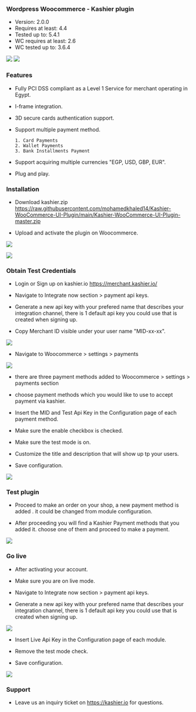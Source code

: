 ### Wordpress Woocommerce  - Kashier plugin

 * Version: 2.0.0
 * Requires at least: 4.4
 * Tested up to: 5.4.1
 * WC requires at least: 2.6
 * WC tested up to: 3.6.4

![](https://raw.githubusercontent.com/mohamedkhaled14/Kashier-WooCommerce-UI-Plugin/main/images/kashier-logo.png)
![](https://raw.githubusercontent.com/mohamedkhaled14/Kashier-WooCommerce-UI-Plugin/main/images/woocommercew-logo.png)

### Features

- Fully PCI DSS compliant as a Level 1 Service for merchant operating in Egypt.

- I-frame integration.

- 3D secure cards authentication support.

- Support multiple payment method.

      1. Card Payments
      2. Wallet Payments 
      3. Bank Installments Payment    

- Support acquiring multiple currencies "EGP, USD, GBP, EUR".

- Plug and play.


### Installation

- Download kashier.zip https://raw.githubusercontent.com/mohamedkhaled14/Kashier-WooCommerce-UI-Plugin/main/Kashier-WooCommerce-UI-Plugin-master.zip

- Upload and activate the plugin on Woocommerce.

![](https://raw.githubusercontent.com/mohamedkhaled14/Kashier-WooCommerce-UI-Plugin/main/images/kashier_upload.png)

![](https://raw.githubusercontent.com/mohamedkhaled14/Kashier-WooCommerce-UI-Plugin/main/images/kashier_activate.png)

### Obtain Test Credentials

- Login or Sign up on kashier.io https://merchant.kashier.io/

- Navigate to Integrate now section > payment api keys.

- Generate a new api key with your prefered name that describes your integration channel, there is 1 default api key you could use that is created when signing up.

- Copy Merchant ID visible under your user name "MID-xx-xx".

![](https://raw.githubusercontent.com/mohamedkhaled14/Kashier-WooCommerce-UI-Plugin/main/images/apikeytest.png)

- Navigate to Woocommerce > settings > payments

![](https://raw.githubusercontent.com/mohamedkhaled14/Kashier-WooCommerce-UI-Plugin/main/images/woocommerce_payment_methods.png)

- there are three payment methods added to Woocommerce > settings > payments section

- choose payment methods which you would like to use to accept payment via kashier.

- Insert the MID and Test Api Key in the Configuration page of each payment method.

- Make sure the enable checkbox is checked.

- Make sure the test mode is on.

- Customize the title and description that will show up tp your users.

- Save configuration.

![](https://raw.githubusercontent.com/mohamedkhaled14/Kashier-WooCommerce-UI-Plugin/main/images/woocommerce_configurtion_payment.png)


### Test plugin 

- Proceed to make an order on your shop, a new payment method is added . it could be changed from module configuration.

- After proceeding you will find a Kashier Payment methods that you added it. choose one of them and proceed to make a payment.

![](https://raw.githubusercontent.com/mohamedkhaled14/Kashier-WooCommerce-UI-Plugin/main/images/checkout_methods.png)


### Go live

- After activating your account.

- Make sure you are on live mode.

- Navigate to Integrate now section > payment api keys.

- Generate a new api key with your prefered name that describes your integration channel, there is 1 default api key you could use that is created when signing up.

![](https://raw.githubusercontent.com/mohamedkhaled14/Kashier-WooCommerce-UI-Plugin/main/images/apikeylive.png)

- Insert Live Api Key in the Configuration page of each module.

- Remove the test mode check.

- Save configuration.

![](https://raw.githubusercontent.com/mohamedkhaled14/Kashier-WooCommerce-UI-Plugin/main/images/woocommerce_congiguration_live.png)


### Support

- Leave us an inquiry ticket on https://kashier.io for questions.


